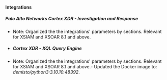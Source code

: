 
#### Integrations

##### Palo Alto Networks Cortex XDR - Investigation and Response
- Note: Organized the the integrations' parameters by sections. Relevant for XSIAM and XSOAR 8.1 and above.
- ##### Cortex XDR - XQL Query Engine
- Note: Organized the the integrations' parameters by sections. Relevant for XSIAM and XSOAR 8.1 and above.- Updated the Docker image to: *demisto/python3:3.10.10.48392*.
